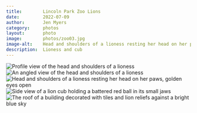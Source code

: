 ```yaml
---
title:        Lincoln Park Zoo Lions
date:         2022-07-09
author:       Jen Myers
category:     photos
layout:       photo
image:        photos/zoo03.jpg
image-alt:    Head and shoulders of a lioness resting her head on her paws, golden eyes open
description:  Lioness and cub
---
```


<div><img alt="Profile view of the head and shoulders of a lioness" src="{{ site.baseurl }}/images/photos/zoo1.jpg" /></div>
<div><img alt="An angled view of the head and shoulders of a lioness" src="{{ site.baseurl }}/images/photos/zoo02.jpg" /></div>
<div><img alt="Head and shoulders of a lioness resting her head on her paws, golden eyes open" src="{{ site.baseurl }}/images/photos/zoo03.jpg" /></div>
<div><img alt="Side view of a lion cub holding a battered red ball in its small jaws" src="{{ site.baseurl }}/images/photos/zoo04.jpg" /></div>
<div><img alt="The roof of a building decorated with tiles and lion reliefs against a bright blue sky" src="{{ site.baseurl }}/images/photos/zoo05.jpg" /></div>
